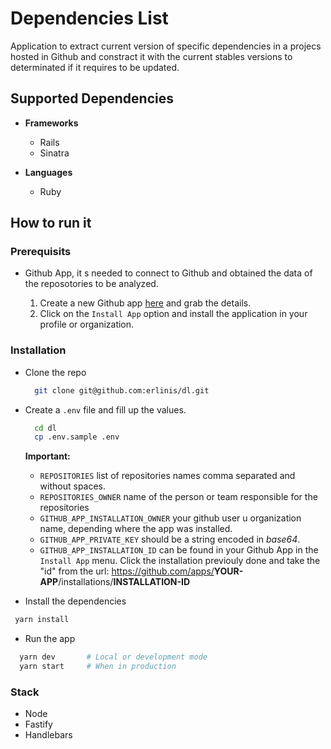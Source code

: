# Dependencies List

Application to extract current version of specific dependencies in a projecs hosted in Github and constract it with the current stables versions to determinated if it requires to be updated.

## Supported Dependencies

- **Frameworks**

  - Rails
  - Sinatra

- **Languages**
  - Ruby

## How to run it

### Prerequisits

- Github App, it s needed to connect to Github and obtained the data of the reposotories to be analyzed.

  1. Create a new Github app [here](https://github.com/settings/apps) and grab the details.
  1. Click on the `Install App` option and install the application in your profile or organization.

### Installation

- Clone the repo

  ```sh
    git clone git@github.com:erlinis/dl.git
  ```

- Create a `.env` file and fill up the values.

  ```sh
    cd dl
    cp .env.sample .env
  ```

  **Important:**

  - `REPOSITORIES` list of repositories names comma separated and without spaces.
  - `REPOSITORIES_OWNER` name of the person or team responsible for the repositories
  - `GITHUB_APP_INSTALLATION_OWNER` your github user u organization name, depending where the app was installed.
  - `GITHUB_APP_PRIVATE_KEY` should be a string encoded in _base64_.
  - `GITHUB_APP_INSTALLATION_ID` can be found in your Github App in the `Install App` menu. Click the installation previouly done and take the "id" from the url: <https://github.com/apps/>**YOUR-APP**/installations/**INSTALLATION-ID**

- Install the dependencies

```sh
 yarn install
```

- Run the app

```sh
  yarn dev       # Local or development mode
  yarn start     # When in production
```

### Stack

- Node
- Fastify
- Handlebars
